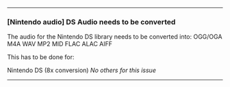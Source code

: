 ***

### [Nintendo audio] DS Audio needs to be converted

The audio for the Nintendo DS library needs to be converted into:
OGG/OGA
M4A
WAV
MP2
MID
FLAC
ALAC
AIFF

This has to be done for:

Nintendo DS (8x conversion)
_No others for this issue_

***
